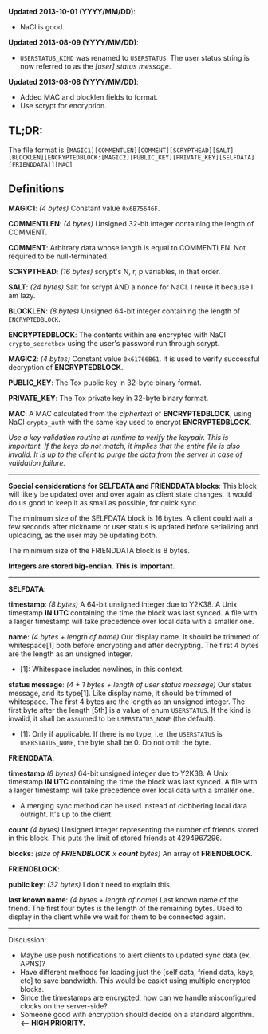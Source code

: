 **Updated 2013-10-01 (YYYY/MM/DD)**:
* NaCl is good.

**Updated 2013-08-09 (YYYY/MM/DD)**:
* ``USERSTATUS_KIND`` was renamed to ``USERSTATUS``. The user status string is now referred to as the *[user] status message*.

**Updated 2013-08-08 (YYYY/MM/DD)**:
* Added MAC and blocklen fields to format.
* Use scrypt for encryption.

## TL;DR: ##

The file format is
``[MAGIC1][COMMENTLEN][COMMENT][SCRYPTHEAD][SALT][BLOCKLEN][ENCRYPTEDBLOCK:[MAGIC2][PUBLIC_KEY][PRIVATE_KEY][SELFDATA][FRIENDDATA]][MAC]``

## Definitions ##

**MAGIC1**:
*(4 bytes)* Constant value ``0x6B75646F``.

**COMMENTLEN**:
*(4 bytes)* Unsigned 32-bit integer containing the length of COMMENT.

**COMMENT**:
Arbitrary data whose length is equal to COMMENTLEN. Not required to be null-terminated.

**SCRYPTHEAD**:
*(16 bytes)* scrypt's N, r, p variables, in that order.

**SALT**:
*(24 bytes)* Salt for scrypt AND a nonce for NaCl. I reuse it because I am lazy.

**BLOCKLEN**:
*(8 bytes)* Unsigned 64-bit integer containing the length of ``ENCRYPTEDBLOCK``.

**ENCRYPTEDBLOCK**:
The contents within are encrypted with NaCl ``crypto_secretbox`` using the user's password run through scrypt.

**MAGIC2**:
*(4 bytes)* Constant value ``0x61766B61``.
It is used to verify successful decryption of **ENCRYPTEDBLOCK**.

**PUBLIC_KEY**:
The Tox public key in 32-byte binary format.

**PRIVATE_KEY**:
The Tox private key in 32-byte binary format.

**MAC**:
A MAC calculated from the *ciphertext* of **ENCRYPTEDBLOCK**, using NaCl ``crypto_auth`` with the same key used to encrypt **ENCRYPTEDBLOCK**.

*Use a key validation routine at runtime to verify the keypair. This is important.*
*If the keys do not match, it implies that the entire file is also invalid.*
*It is up to the client to purge the data from the server in case of validation failure.*

--------------------------------------------------------------------------------

**Special considerations for SELFDATA and FRIENDDATA blocks**:
This block will likely be updated over and over again
as client state changes. It would do us good to keep
it as small as possible, for quick sync.

The minimum size of the SELFDATA block is 16 bytes.
A client could wait a few seconds after nickname
or user status is updated before serializing and
uploading, as the user may be updating both.

The minimum size of the FRIENDDATA block is 8 bytes.

**Integers are stored big-endian. This is important.**

--------------------------------------------------------------------------------

**SELFDATA**:

**timestamp**:
*(8 bytes)* A 64-bit unsigned integer due to Y2K38. A Unix timestamp **IN UTC**
containing the time the block was last synced. A file with a larger timestamp
will take precedence over local data with a smaller one.

**name**:
*(4 bytes + length of name)*
Our display name. It should be trimmed of whitespace[1] both before
encrypting and after decrypting. The first 4 bytes are the length
as an unsigned integer.

* [1]: Whitespace includes newlines, in this context.

**status message**:
*(4 + 1 bytes + length of user status message)*
Our status message, and its type[1]. Like display name, it should
be trimmed of whitespace. The first 4 bytes are the length
as an unsigned integer. The first byte after the length [5th]
is a value of enum ``USERSTATUS``. If the kind is invalid,
it shall be assumed to be ``USERSTATUS_NONE`` (the default).

* [1]: Only if applicable. If there is no type, i.e. the ``USERSTATUS`` is ``USERSTATUS_NONE``, the byte shall be 0. Do not omit the byte.

**FRIENDDATA**:

**timestamp**
*(8 bytes)* 64-bit unsigned integer due to Y2K38. A Unix timestamp **IN UTC**
containing the time the block was last synced. A file with a larger timestamp
will take precedence over local data with a smaller one.

* A merging sync method can be used instead of clobbering local
  data outright. It's up to the client.

**count**
*(4 bytes)* Unsigned integer representing the number of friends stored
in this block. This puts the limit of stored friends at 4294967296.

**blocks**: *(size of __FRIENDBLOCK__ x __count__ bytes)* An array of **FRIENDBLOCK**.

**FRIENDBLOCK**:

**public key**: *(32 bytes)* I don't need to explain this.

**last known name**: *(4 bytes + length of name)* Last known name of the friend.
The first four bytes is the length of the remaining bytes.
Used to display in the client while we wait for them to be
connected again.

--------------------------------------------------------------------------------

Discussion:

- Maybe use push notifications to alert clients to updated sync data (ex. APNS)?
- Have different methods for loading just the [self data, friend data, keys, etc]
  to save bandwidth. This would be easiet using multiple encrypted blocks.
- Since the timestamps are encrypted, how can we handle misconfigured clocks
  on the server-side?
- Someone good with encryption should decide on a standard algorithm.
  **<-- HIGH PRIORITY.**
